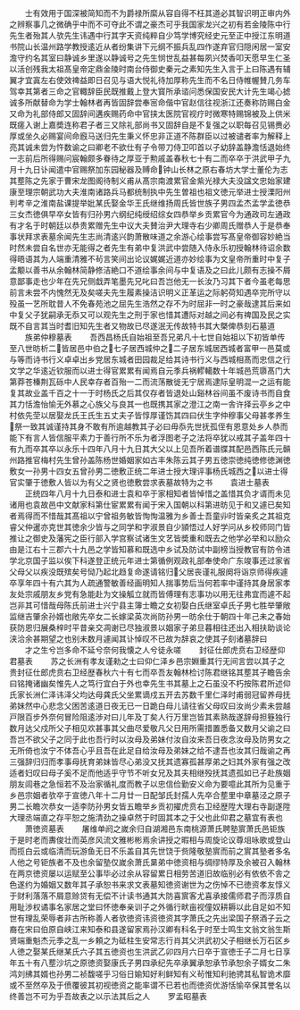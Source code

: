<!-- { "loadSidebar": true } -->
　　士有效用于国深被简知而不为爵禄所縻从容自得不枉其道必其智识明正审内外之辨察事几之微确乎中而不可夺此不谓之豪杰可乎我国家龙兴之初有若金陵陈中行先生者殆其人欤先生讳遇中行其字天资纯粹自少笃学博究经史元至正中授江东明道书院山长温州路学教授逺近从者纷集讲下元纲不振兵乱四作遂弃官归隠闲居一室安澹守约名其室曰静诚乡里遂以静诚号之先生悯世乱益甚每夙兴焚香叩天愿早生仁圣以活创残我太祖髙皇帝定鼎金陵时南台侍御史秦元之素知先生入言于上曰陈遇有辅翼才宜寘左右使效禆益即日召见与语大悦礼待加厚称先生而不名日侍帷幄賛几务车驾幸其第者三命之官輙辞臣民既推戴上登大寳所承谘问悉保国安民大计先生竭心摅诚多所献替命为学士翰林者再皆固辞尝奉宻命偕中官赵信往视浙江还奏称防赐白金又命为礼部侍郎又固辞间遘疾赐药命中官挟太医院官视疗时微寒特赐锦被及上供米既瘥入谢上嘉奬连称君子者三又除礼部尚书又固辞自是不复强之以职每召见锡赉必厚或坐久必赐宴间命廐马送归先生秉义怀忠非正道不陈群臣以过被谴者率为解释上亮其诚未尝为忤数谕之曰卿老不欲仕有子令带刀侍卫叩首以子幼辞盖静澹恬退始终一志前后所得赐问宸翰颇多眷待之厚亚于勲戚盖春秋七十有二而卒卒于洪武甲子九月十九日讣闻遣中官赐祭加东园秘器及赙命钟山长林之原右春坊大学士董伦为志其塟陈之先家于曹宋龙图阁待制义甫从髙宗南渡累官金紫光禄大夫没諡文忠始家建康至理宗朝武功大夫淮南诸路兵马都统制执中先生曽祖也祖文徳元举进士授溧阳州判考辛之淮南盐课提举妣某氏娶金华王氏继维扬周氏皆世族子男四孟杰孟学孟徳恭三女杰徳俱早卒女皆有归孙男六纲纪纯绶绍综女四恭举乡贡累官今为通政司左通政有才名于时朝廷以恭贵累赠先生中议大夫賛治尹大理寺右少卿周氏赠恭人于是恭奉事状拜求表墓余闻先生志尚清逺兴韵萧散味道之余游心绘事尝写髙皇帝御容妙絶当时然未尝自名世亦无能得之者先生有弟中复洪武中尝随入侍永乐初授翰林待诏余数得晤语其为人端重清雅不茍言笑间出论议娓娓近道亦妙绘事为文皇帝所重时中复子孟颙以善书从余翰林简静修洁絶口不道绘事余间与中复语及之曰此儿颇有志操不屑意鄙事走也少年在先兄侧戱弄笔墨先兄叱曰吾岂他无一长汝乃习其下者今虽老每思前言未尝不内愧然无及矣嗟夫先生履素操洁识明义正革运之际躬荷知遇卒完所守以殁虽一艺所耽昔人不免春苑池之屈先生浩然之存不为时屈非一时之豪哉逮其后来如中复父子犹嗣承无忝又可以观先生之刑于家也惜其遭际对越之间必有禆国及民之实既不自言其当时耆旧知先生者又物故已尽遂泯无传故特书其大槩俾恭刻石墓道
　　族弟仲穆墓表
　　吾西昌杨氏自始祖至吾兄弟凡十七世自始祖以下初皆单传至八世昉析二皆居邑中伯之七子居西城仲之二子居东城居西城者富甲一邑莫或与等而诗书行义卓卓出乡党居东城者田园裁足给其诗书行义与西城相髙而忠信之行文学之华逺近钦服而以进士得官累累有闻焉自元季兵祸轇轕数十年城邑荒隳髙门大第莽苍榛荆瓦砾中人民幸存者百殆一二而流荡散徙无宁居焉逮际皇明混一之运有能复其故业盖千百之十一于时杨氏之后其仅存者皆退处山谿林谷间虽不废诗书而自食其力恬澹怡愉无外慕之心族父与良其一也既携其家之澄江之南一舎许择云亭乡之中村依先茔以居娶龙氏王氏生五丈夫子皆惇厚谨饬其四曰伏生字仲穆事父母甚孝养生祭一致其诚谨持其身不敢有所逾越教其子必曰毋忝先世抚孤侄有恩意处乡人恭而能下有言人皆信服平素力于善行所不乐为者浮图老子之法将卒犹以戒其子盖年四十有九而卒其卒以永乐十四年八月十九日其大父以上见吾所着谱牒其配邑西陈氏元贑州路推官梅村先生曾孙盖陈杨世婚姻家如古丰朱陈云其子男五徳崇徳纯徳修徳渊徳敷女一孙男十四女五曾孙男二徳敷正统二年进士授大理评事杨氏城西之以进士得官实肇于徳敷人皆以为有父之贤也徳敷尝求表墓故特为之书
　　袁进士墓表
　　正统四年八月十九日泰和进士袁和卒于家相知者皆悼惜之盖惜其负才谞而未见诸用也袁故邑中文献家科第仕宦累累有闻于宋入国朝以科第进昉见于和又遽已矣知者焉得而不惜哉其髙祖以宁曾祖务敏皆恂恂温雅为乡善士吾童丱时皆亲炙之其祖克睿父仲暹亦克世其徳余少皆与之同学和字淑景自少頴悟过人好学问从乡校师同门皆推让之御史及藩宪之臣行部入学宫察试诸生文艺皆奬重和既去之他学必举和以励众由是江右十三郡六十九邑之学皆知慕和既选中乡试及防试中副榜当授教官有防令进学北京国子监以俟下科遂登正统元年进士第循例观政礼部奉使命广东竣事还过家省父母父以疾没既殡矣号恸乃起北趋复命遂请铭归父居丧谨礼服阕将诣京师得疾遽卒享年四十有六其为人疏通警敏善经画明知人揣事势后当何若率中谨持其身居家孝友处宗戚朋友乡党有急能赴为文操觚立就而皆傅理有志事功以用无往弗宜而遽不起岂非其可惜哉母陈氏前进士兴宁县主簿士瞻之女初娶白氏继室卓氏子男七胜举肇敞监继吉肇余孙婿也敞先卒女二长嫁梁英次尚防孙男一昉余仕于朝四十年己未之春始获防恩归展桑梓时平昔亲交凋谢已尽独淑景以姻家子弟旦暮相往还出入相扶助谈论浃洽余甚期望之也别未数月遽闻其讣悼叹不已故为辞哀之使其子刻诸墓辞曰
　　才之生兮岂多命不延兮奈何我懐之人兮徒永嗟
　　封征仕郎虎贲右卫经歴仰君墓表
　　苏之长洲有孝友谨勑之士曰仰仁泽乡邑宗婣重其行无间言尝以其子之贵封征仕郎虎贲右卫经歴春秋六十有七而卒吾友翰林检讨陈君继铭其塟其子瞻告余曰铭掩诸幽矣惟先人之笃行宜白于外也幸先生书其墓上之石虽没不朽按陈君所述仰氏家长洲仁泽讳泽父均达母龚氏父坐累谪戍五开去苏数千里仁泽时甫弱冠留养母抚弟妹然中心悲念父困苦逺道日夜无已一日跪白母儿请往省父母叹曰汝尚少素未尝越戸限百步外奈何冒险阻逺渉对曰儿年及丁矣人行万里岂皆其素熟哉遂辞母担簦独行数月达父戍所父子相见欢甚事其父曲尽爱敬凡父日用所需措置悉备又数月父谕之曰吾岂不欲父子之同于此也吾行时以汝母及弟妹付汝自汝来吾日夜念汝母及防男女之无所倚也汝宁不体吾心乎且吾在此足自给汝母及弟妹之给不逮吾也汝其归哉谕之再三强辞归归而孝事母抚育弟妹皆尽心弟没又抚其遗寡孤甚厚弟之妇其外家有强之改适者妇叹曰母子奚不足而他适乎守节不听女兄及其夫相继殁抚其遗孤如已子赴族姻朋友闾巷之急恒若不及治家循礼度而教子以忠信俭勤安义命为要噫此其所为见重于乡邑宗姻者欤卒于宣徳八年十二月廿一日配邹氏封孺人先卒合塟里中章墓泾之原子男二长瞻次恭女一适李防孙男女皆五瞻举乡贡初擢虎贲右卫经歴陞大理右寺副遂陞大理丞端直之存平恕之施清劲之操卓然于时固其本之于父也此仰君之墓宜有表也
　　萧徳资墓表
　　屠维单阏之嵗余归自湖湘邑东南桃源萧氏聘塾賔萧氏邑钜族于是时老而夀俊壮而英彦风流文雅彬彬焉余讲授之暇相与周旋论议尊俎咏歌或登山而揽白云或临清而玩游鱼无日不乐盖自其先世饶于赀隆敬塾賔而前之賔其塾者多名人他之号钜族者不及也余留塾仅嵗余萧氏晜弟中徳资相与绸缪特厚及余被召入翰林在两京徳资屡以运赋至公事毕必过余从容留累日相劳苦道旧故临别必有依依不舎之色遂约为婚姻又数年其子承恕书来求文表墓知徳资谢世为之伤悼不已徳资孝友惇义于财利落落不屑意赊贷有无偿不计读书通其大防喜賔客尤喜承接儒师君子而淳质自用耻渉权谲事名家居之堂曰怀徳奉亲训子之外循行畎亩视僮奴耕耨以此自足如不知世有理乱荣辱者非古所称善人者欤徳资讳资徳资其字萧氏之先出梁国子祭酒子云之裔在宋曰伯原自峡江来知泰和县遂留家焉孙汉卿有科名于时至士鸣生文翁文翁生斯贤端重魁杰元季之乱一乡頼之为砥柱生安常志行肖其父洪武初父子相继长万石区乡人徳之娶某氏继某氏六子其五徳资也生洪武乙卯四月六日卒于宣徳壬子二月七日享年五十有八塟沙坑之原徳资娶康氏子男四承纪先卒承翼承恕承节承恕余子婿女二朱鸿刘绋其婿也孙男二祯馥嗟乎习俗日媮知好利鲜知有义茍惟知利驰骋其私智诡术靡或不至然卒及于偾覆彼其初视徳资之能率谓不已若也而徳资优游恬愉卒保其誉名以终善岂不可为乎吾故表之以示法其后之人
　　罗孟昭墓表
